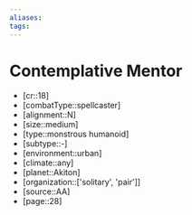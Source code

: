 ```yaml
---
aliases: 
tags: 
---
```


# Contemplative Mentor

- [cr::18]
- [combatType::spellcaster]
- [alignment::N]
- [size::medium]
- [type::monstrous humanoid]
- [subtype::-]
- [environment::urban]
- [climate::any]
- [planet::Akiton]
- [organization::['solitary', 'pair']]
- [source::AA]
- [page::28]
